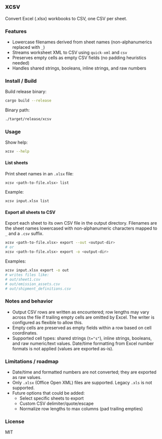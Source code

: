 ## xcsv

Convert Excel (.xlsx) workbooks to CSV, one CSV per sheet.

### Features

- Lowercase filenames derived from sheet names (non-alphanumerics replaced with `_`)
- Streams worksheet XML to CSV using `quick-xml` and `csv`
- Preserves empty cells as empty CSV fields (no padding heuristics needed)
- Handles shared strings, booleans, inline strings, and raw numbers

### Install / Build

Build release binary:

```bash
cargo build --release
```

Binary path:

```bash
./target/release/xcsv
```

### Usage

Show help:

```bash
xcsv --help
```

#### List sheets

Print sheet names in an `.xlsx` file:

```bash
xcsv <path-to-file.xlsx> list
```

Example:

```bash
xcsv input.xlsx list
```

#### Export all sheets to CSV

Export each sheet to its own CSV file in the output directory. Filenames are the sheet names lowercased with non-alphanumeric characters mapped to `_` and a `.csv` suffix.

```bash
xcsv <path-to-file.xlsx> export --out <output-dir>
# or
xcsv <path-to-file.xlsx> export -o <output-dir>
```

Examples:

```bash
xcsv input.xlsx export -o out
# writes files like:
# out/sheet1.csv
# out/emission_assets.csv
# out/shipment_definitions.csv
```

### Notes and behavior

- Output CSV rows are written as encountered; row lengths may vary across the file if trailing empty cells are omitted by Excel. The writer is configured as flexible to allow this.
- Empty cells are preserved as empty fields within a row based on cell coordinates.
- Supported cell types: shared strings (`t="s"`), inline strings, booleans, and raw numeric/text values. Date/time formatting from Excel number formats is not applied (values are exported as-is).

### Limitations / roadmap

- Date/time and formatted numbers are not converted; they are exported as raw values.
- Only `.xlsx` (Office Open XML) files are supported. Legacy `.xls` is not supported.
- Future options that could be added:
  - Select specific sheets to export
  - Custom CSV delimiter/quote/escape
  - Normalize row lengths to max columns (pad trailing empties)

### License

MIT



